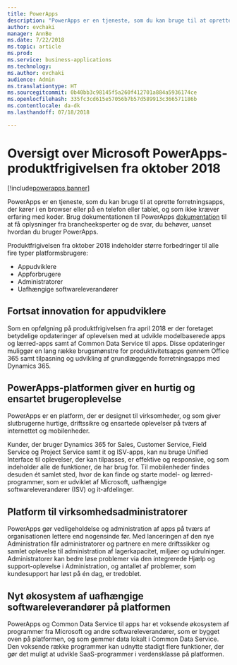 ```yaml
---
title: PowerApps
description: "PowerApps er en tjeneste, som du kan bruge til at oprette forretningsapps, der kører i en browser eller på en telefon eller tablet, og som ikke kræver erfaring med koder."
author: evchaki
manager: AnnBe
ms.date: 7/22/2018
ms.topic: article
ms.prod: 
ms.service: business-applications
ms.technology: 
ms.author: evchaki
audience: Admin
ms.translationtype: HT
ms.sourcegitcommit: 0b40bb3c98145f5a260f412701a884a5936174ce
ms.openlocfilehash: 335fc3cd615e57056b7b57d589913c366571186b
ms.contentlocale: da-dk
ms.lasthandoff: 07/18/2018

---
```

# <a name="overview-of-microsoft-powerapps-october-18-release"></a>Oversigt over Microsoft PowerApps-produktfrigivelsen fra oktober 2018

[!include[powerapps banner](../includes/powerapps.md)]





PowerApps er en tjeneste, som du kan bruge til at oprette forretningsapps, der kører i en browser eller på en telefon eller tablet, og som ikke kræver erfaring med koder. Brug dokumentationen til PowerApps [dokumentation](https://docs.microsoft.com/powerapps/) til at få oplysninger fra brancheeksperter og de svar, du behøver, uanset hvordan du bruger PowerApps.

Produktfrigivelsen fra oktober 2018 indeholder større forbedringer til alle fire typer platformsbrugere: 

- Appudviklere
- Appforbrugere
- Administratorer
- Uafhængige softwareleverandører

## <a name="continued-innovation-for-app-makers"></a>Fortsat innovation for appudviklere 

Som en opfølgning på produktfrigivelsen fra april 2018 er der foretaget betydelige opdateringer af oplevelsen med at udvikle modelbaserede apps og lærred-apps samt af Common Data Service til apps. Disse opdateringer muliggør en lang række brugsmønstre for produktivitetsapps gennem Office 365 samt tilpasning og udvikling af grundlæggende forretningsapps med Dynamics 365.  

## <a name="powerapps-platform-provides-fast-consistent-user-experience"></a>PowerApps-platformen giver en hurtig og ensartet brugeroplevelse 

PowerApps er en platform, der er designet til virksomheder, og som giver slutbrugerne hurtige, driftssikre og ensartede oplevelser på tværs af internettet og mobilenheder.  

Kunder, der bruger Dynamics 365 for Sales, Customer Service, Field Service og Project Service samt it og ISV-apps, kan nu bruge Unified Interface til oplevelser, der kan tilpasses, er effektive og responsive, og som indeholder alle de funktioner, de har brug for. Til mobilenheder findes desuden ét samlet sted, hvor de kan finde og starte model- og lærred-programmer, som er udviklet af Microsoft, uafhængige softwareleverandører (ISV) og it-afdelinger.  

## <a name="enterprise-grade-platform-for-administrators"></a>Platform til virksomhedsadministratorer 

PowerApps gør vedligeholdelse og administration af apps på tværs af organisationen lettere end nogensinde før. Med lanceringen af den nye Administration får administratorer og partnere en mere driftssikker og samlet oplevelse til administration af lagerkapacitet, miljøer og udrulninger. Administratorer kan bedre løse problemer via den integrerede Hjælp og support-oplevelse i Administration, og antallet af problemer, som kundesupport har løst på én dag, er tredoblet. 

## <a name="emerging-ecosystem-of-isvs-on-the-platform"></a>Nyt økosystem af uafhængige softwareleverandører på platformen

PowerApps og Common Data Service til apps har et voksende økosystem af programmer fra Microsoft og andre softwareleverandører, som er bygget oven på platformen, og som gemmer data lokalt i Common Data Service. Den voksende række programmer kan udnytte stadigt flere funktioner, der gør det muligt at udvikle SaaS-programmer i verdensklasse på platformen.

